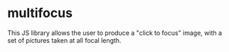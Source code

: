 multifocus
==========

This JS library allows the user to produce a "click to focus" image, with a set of pictures taken at all focal length.
